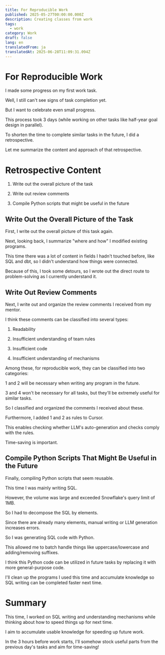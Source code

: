 ```yaml
---
title: For Reproducible Work
published: 2025-05-27T00:00:00.000Z
description: Creating classes from work
tags:
  - work
category: Work
draft: false
lang: en
translatedFrom: ja
translatedAt: 2025-06-28T11:09:31.094Z
---
```


# For Reproducible Work

I made some progress on my first work task.

Well, I still can't see signs of task completion yet.

But I want to celebrate even small progress.

This process took 3 days (while working on other tasks like half-year goal design in parallel).

To shorten the time to complete similar tasks in the future, I did a retrospective.

Let me summarize the content and approach of that retrospective.

# Retrospective Content


1. Write out the overall picture of the task

2. Write out review comments

3. Compile Python scripts that might be useful in the future

## Write Out the Overall Picture of the Task

First, I write out the overall picture of this task again.

Next, looking back, I summarize "where and how" I modified existing programs.

This time there was a lot of content in fields I hadn't touched before, like SQL and dbt, so I didn't understand how things were connected.

Because of this, I took some detours, so I wrote out the direct route to problem-solving as I currently understand it.

## Write Out Review Comments

Next, I write out and organize the review comments I received from my mentor.

I think these comments can be classified into several types:

1. Readability

2. Insufficient understanding of team rules

3. Insufficient code

4. Insufficient understanding of mechanisms


Among these, for reproducible work, they can be classified into two categories:

1 and 2 will be necessary when writing any program in the future.

3 and 4 won't be necessary for all tasks, but they'll be extremely useful for similar tasks.

So I classified and organized the comments I received about these.

Furthermore, I added 1 and 2 as rules to Cursor.

This enables checking whether LLM's auto-generation and checks comply with the rules.

Time-saving is important.

## Compile Python Scripts That Might Be Useful in the Future

Finally, compiling Python scripts that seem reusable.

This time I was mainly writing SQL.

However, the volume was large and exceeded Snowflake's query limit of 1MB.

So I had to decompose the SQL by elements.

Since there are already many elements, manual writing or LLM generation increases errors.

So I was generating SQL code with Python.

This allowed me to batch handle things like uppercase/lowercase and adding/removing suffixes.

I think this Python code can be utilized in future tasks by replacing it with more general-purpose code.

I'll clean up the programs I used this time and accumulate knowledge so SQL writing can be completed faster next time.

# Summary

This time, I worked on SQL writing and understanding mechanisms while thinking about how to speed things up for next time.

I aim to accumulate usable knowledge for speeding up future work.

In the 3 hours before work starts, I'll somehow stock useful parts from the previous day's tasks and aim for time-saving!

